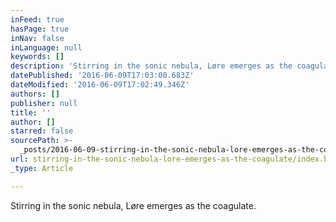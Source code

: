 ```yaml
---
inFeed: true
hasPage: true
inNav: false
inLanguage: null
keywords: []
description: 'Stirring in the sonic nebula, Løre emerges as the coagulate. '
datePublished: '2016-06-09T17:03:00.683Z'
dateModified: '2016-06-09T17:02:49.346Z'
authors: []
publisher: null
title: ''
author: []
starred: false
sourcePath: >-
  _posts/2016-06-09-stirring-in-the-sonic-nebula-lore-emerges-as-the-coagulate.md
url: stirring-in-the-sonic-nebula-lore-emerges-as-the-coagulate/index.html
_type: Article

---
```

Stirring in the sonic nebula, Løre emerges as the coagulate.